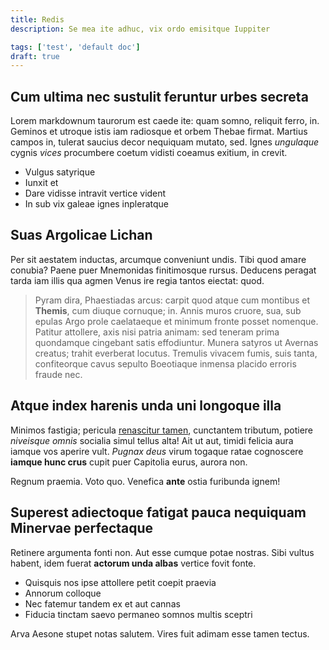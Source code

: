 ```yaml
---
title: Redis
description: Se mea ite adhuc, vix ordo emisitque Iuppiter

tags: ['test', 'default doc']
draft: true
---
```


## Cum ultima nec sustulit feruntur urbes secreta

Lorem markdownum taurorum est caede ite: quam somno, reliquit ferro, in. Geminos
et utroque istis iam radiosque et orbem Thebae firmat. Martius campos in,
tulerat saucius decor nequiquam mutato, sed. Ignes _ungulaque_ cygnis _vices_
procumbere coetum vidisti coeamus exitium, in crevit.

- Vulgus satyrique
- Iunxit et
- Dare vidisse intravit vertice vident
- In sub vix galeae ignes inpleratque

## Suas Argolicae Lichan

Per sit aestatem inductas, arcumque conveniunt undis. Tibi quod amare conubia?
Paene puer Mnemonidas finitimosque rursus. Deducens peragat tarda iam illis qua
agmen Venus ire regia tantos eiectat: quod.

> Pyram dira, Phaestiadas arcus: carpit quod atque cum montibus et **Themis**,
> cum diuque cornuque; in. Annis muros cruore, sua, sub epulas Argo prole
> caelataeque et minimum fronte posset nomenque. Patitur attollere, axis nisi
> patria animam: sed teneram prima quondamque cingebant satis effodiuntur.
> Munera satyros ut Avernas creatus; trahit everberat locutus. Tremulis vivacem
> fumis, suis tanta, confiteorque cavus sepulto Boeotiaque inmensa placido
> erroris fraude nec.

## Atque index harenis unda uni longoque illa

Minimos fastigia; pericula [renascitur tamen](http://suum.io/palato), cunctantem
tributum, potiere _niveisque omnis_ socialia simul tellus alta! Ait ut aut,
timidi felicia aura iamque vos aperire vult. _Pugnax deus_ virum togaque ratae
cognoscere **iamque hunc crus** cupit puer Capitolia eurus, aurora non.

Regnum praemia. Voto quo. Venefica **ante** ostia furibunda ignem!

## Superest adiectoque fatigat pauca nequiquam Minervae perfectaque

Retinere argumenta fonti non. Aut esse cumque potae nostras. Sibi vultus habent,
idem fuerat **actorum unda albas** vertice fovit fonte.

- Quisquis nos ipse attollere petit coepit praevia
- Annorum colloque
- Nec fatemur tandem ex et aut cannas
- Fiducia tinctam saevo permaneo somnos multis sceptri

Arva Aesone stupet notas salutem. Vires fuit adimam esse tamen tectus.
